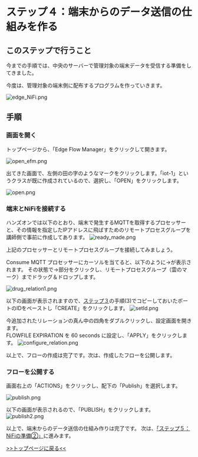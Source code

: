 # ステップ４：端末からのデータ送信の仕組みを作る

## このステップで行うこと

今までの手順では、中央のサーバーで管理対象の端末データを受信する準備をしてきました。

今度は、管理対象の端末側に配布するプログラムを作っていきます。

![edge_NiFi.png](screenshots_lab04%2Fedge_NiFi.png)

## 手順

### 画面を開く

トップページから、「Edge Flow Manager」をクリックして開きます。

![open_efm.png](screenshots_lab04%2Fopen_efm.png)

出てきた画面で、左側の田の字のようなマークをクリックします。「iot-1」というクラスが既に作成されているので、選択し、「OPEN」をクリックします。

![open.png](screenshots_lab04%2Fopen.png)

### 端末とNiFiを接続する

ハンズオンでは以下のとおり、端末で発生するMQTTを取得するプロセッサーと、その情報を指定したIPアドレスに飛ばすためのリモートプロセスグループを講師側で事前に作成してあります。
![ready_made.png](screenshots_lab04%2Fready_made.png)

上記のプロセッサーとリモートプロセスグループを接続してみましょう。

Consume MQTT プロセッサーにカーソルを当てると、以下のように→が表示されます。
その状態で→部分をクリックし、リモートプロセスグループ（雲のマーク）までドラッグ＆ドロップします。

![drug_relation1.png](screenshots_lab04%2Fdrug_relation1.png)


以下の画面が表示されますので、[ステップ３](lab03_NiFi1.md)の手順(3)でコピーしておいたポートのIDをペーストし「CREATE」をクリックします。
![setId.png](screenshots_lab04%2FsetId.png)

今追加されたリレーションの真ん中の四角をダブルクリックし、設定画面を開きます。<br>
FLOWFILE EXPIRATION を 60 seconds に設定し、「APPLY」をクリックします。
![configure_relation.png](screenshots_lab04%2Fconfigure_relation.png)

以上で、フローの作成は完了です。次は、作成したフローを公開します。

### フローを公開する

画面右上の「ACTIONS」をクリックし、配下の「Publish」を選択します。

![publish.png](screenshots_lab04%2Fpublish.png)

以下の画面が表示されるので、「PUBLISH」をクリックします。
![publish2.png](screenshots_lab04%2Fpublish2.png)

以上で、端末からのデータ送信の仕組み作りは完了です。
次は、[「ステップ５：NiFiの準備②」](lab05_NiFi2.md)に進みます。

[>>トップページに戻る<<](lab00_top.md)